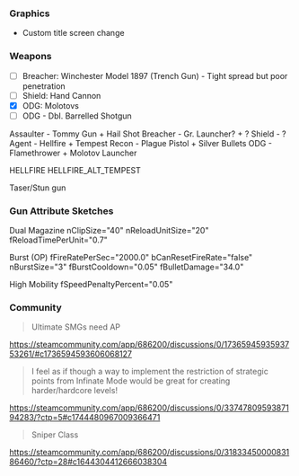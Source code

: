 ### Graphics

- Custom title screen change

### Weapons

- [ ] Breacher: Winchester Model 1897 (Trench Gun) - Tight spread but poor penetration
- [ ] Shield: Hand Cannon
- [x] ODG: Molotovs
- [ ] ODG - Dbl. Barrelled Shotgun

Assaulter - Tommy Gun      + Hail Shot
Breacher  - Gr. Launcher?  + ?
Shield    - ?
Agent     - Hellfire       + Tempest
Recon     - Plague Pistol  + Silver Bullets
ODG       - Flamethrower   + Molotov Launcher

HELLFIRE
HELLFIRE_ALT_TEMPEST

Taser/Stun gun


### Gun Attribute Sketches

Dual Magazine
	nClipSize="40" nReloadUnitSize="20" fReloadTimePerUnit="0.7"

Burst (OP)
	fFireRatePerSec="2000.0" bCanResetFireRate="false"
	nBurstSize="3" fBurstCooldown="0.05"
	fBulletDamage="34.0"

High Mobility
	fSpeedPenaltyPercent="0.05"


### Community

> Ultimate SMGs need AP

https://steamcommunity.com/app/686200/discussions/0/1736594593593753261/#c1736594593606068127

> I feel as if though a way to implement the restriction of strategic points from Infinate Mode would be great for creating harder/hardcore levels!

https://steamcommunity.com/app/686200/discussions/0/3374780959387194283/?ctp=5#c1744480967009366471

> Sniper Class

https://steamcommunity.com/app/686200/discussions/0/3183345000083186460/?ctp=28#c1644304412666038304

